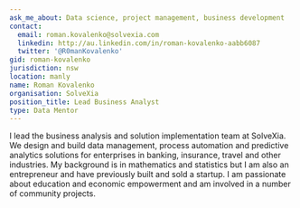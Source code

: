 ```yaml
---
ask_me_about: Data science, project management, business development
contact:
  email: roman.kovalenko@solvexia.com
  linkedin: http://au.linkedin.com/in/roman-kovalenko-aabb6087
  twitter: '@R0manKovalenko'
gid: roman-kovalenko
jurisdiction: nsw
location: manly
name: Roman Kovalenko
organisation: SolveXia
position_title: Lead Business Analyst
type: Data Mentor
---
```


I lead the business analysis and solution implementation team at SolveXia. We design and build data management, process automation and predictive analytics solutions for enterprises in banking, insurance, travel and other industries. My background is in mathematics and statistics but I am also an entrepreneur and have previously built and sold a startup. I am passionate about education and economic empowerment and am involved in a number of community projects.